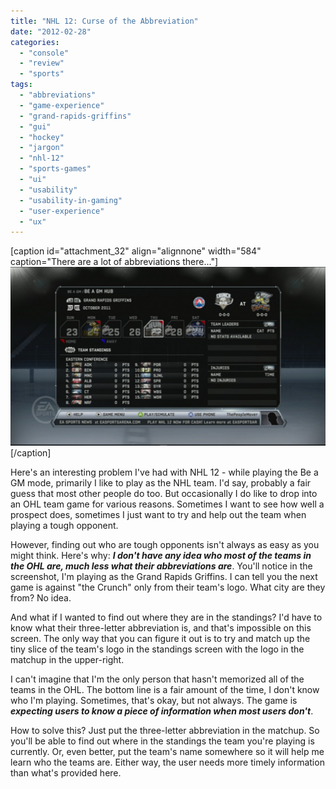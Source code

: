 ```yaml
---
title: "NHL 12: Curse of the Abbreviation"
date: "2012-02-28"
categories: 
  - "console"
  - "review"
  - "sports"
tags: 
  - "abbreviations"
  - "game-experience"
  - "grand-rapids-griffins"
  - "gui"
  - "hockey"
  - "jargon"
  - "nhl-12"
  - "sports-games"
  - "ui"
  - "usability"
  - "usability-in-gaming"
  - "user-experience"
  - "ux"
---
```


\[caption id="attachment\_32" align="alignnone" width="584" caption="There are a lot of abbreviations there..."\][![OHL team home](images/120130-1953-02-1024x580.jpg "OHL team home")](http://www.thatgamesux.com/wp-content/uploads/2012/01/120130-1953-02.jpg)\[/caption\]

Here's an interesting problem I've had with NHL 12 - while playing the Be a GM mode, primarily I like to play as the NHL team. I'd say, probably a fair guess that most other people do too. But occasionally I do like to drop into an OHL team game for various reasons. Sometimes I want to see how well a prospect does, sometimes I just want to try and help out the team when playing a tough opponent.

However, finding out who are tough opponents isn't always as easy as you might think. Here's why: **_I don't have any idea who most of the teams in the OHL are, much less what their abbreviations are_**. You'll notice in the screenshot, I'm playing as the Grand Rapids Griffins. I can tell you the next game is against "the Crunch" only from their team's logo. What city are they from? No idea.

And what if I wanted to find out where they are in the standings? I'd have to know what their three-letter abbreviation is, and that's impossible on this screen. The only way that you can figure it out is to try and match up the tiny slice of the team's logo in the standings screen with the logo in the matchup in the upper-right.

I can't imagine that I'm the only person that hasn't memorized all of the teams in the OHL. The bottom line is a fair amount of the time, I don't know who I'm playing. Sometimes, that's okay, but not always. The game is _**expecting users to know a piece of information when most users don't**_.

How to solve this? Just put the three-letter abbreviation in the matchup. So you'll be able to find out where in the standings the team you're playing is currently. Or, even better, put the team's name somewhere so it will help me learn who the teams are. Either way, the user needs more timely information than what's provided here.

